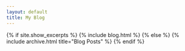 ```yaml
---
layout: default
title: My Blog
---
```


{% if site.show_excerpts %}
  {% include blog.html %}
{% else %}
  {% include archive.html title="Blog Posts" %}
{% endif %}
